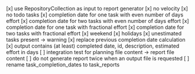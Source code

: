[x] use RepositoryCollection as input to report generator
[x] no velocity
[x] no todo tasks
[x] completion date for one task with even number of days effort
[x] completion date for two tasks with even number of days effort
[x] completion date for one task with fractional effort
[x] completion date for two tasks with fractional effort
[x] weekend
[x] holidays
[x] unestimated tasks present -> warning
[x] replace previous completion date calculation
[x] output contains (at least) completed date, id, description, estimated effort in days
[ ] integration test for planning file content -> report file content
[ ] do not generate report twice when an output file is requested
[ ] rename task_completion_dates to task_reports